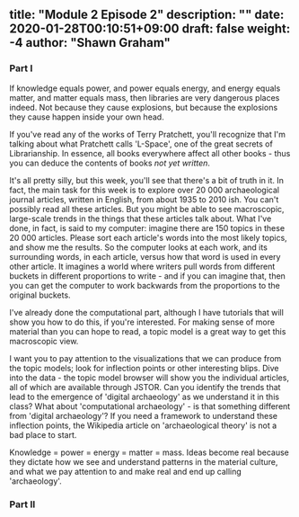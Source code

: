 title: "Module 2 Episode 2"
description: ""
date: 2020-01-28T00:10:51+09:00
draft: false
weight: -4
author: "Shawn Graham"
---

### Part I

If knowledge equals power, and power equals energy, and energy equals matter, and matter equals mass, then libraries are very dangerous places indeed. Not because they cause explosions, but because the explosions they cause happen inside your own head.

If you've read any of the works of Terry Pratchett, you'll recognize that I'm talking about what Pratchett calls 'L-Space', one of the great secrets of Librarianship. In essence, all books everywhere affect all other books - thus you can deduce the contents of books _not yet written_.

It's all pretty silly, but this week, you'll see that there's a bit of truth in it. In fact, the main task for this week is to explore over 20 000 archaeological journal articles, written in English, from about 1935 to 2010 ish. You can't possibly read all these articles. But you might be able to see macroscopic, large-scale trends in the things that these articles talk about. What I've done, in fact, is said to my computer: imagine there are 150 topics in these 20 000 articles. Please sort each article's words into the most likely topics, and show me the results. So the computer looks at each work, and its surrounding words, in each article, versus how that word is used in every other article. It imagines a world where writers pull words from different buckets in different proportions to write - and if you can imagine that, then you can get the computer to work backwards from the proportions to the original buckets.

I've already done the computational part, although I have tutorials that will show you how to do this, if you're interested. For making sense of more material than you can hope to read, a topic model is a great way to get this macroscopic view.

I want you to pay attention to the visualizations that we can produce from the topic models; look for inflection points or other interesting blips. Dive into the data - the topic model browser will show you the individual articles, all of which are available through JSTOR. Can you identify the trends that lead to the emergence of 'digital archaeology' as we understand it in this class? What about 'computational archaeology' - is that something different from 'digital archaeology'? If you need a framework to understand these inflection points, the Wikipedia article on 'archaeological theory' is not a bad place to start.

Knowledge = power = energy = matter = mass. Ideas become real because they dictate how we see and understand patterns in the material culture, and what we pay attention to and make real and end up calling 'archaeology'.

### Part II

